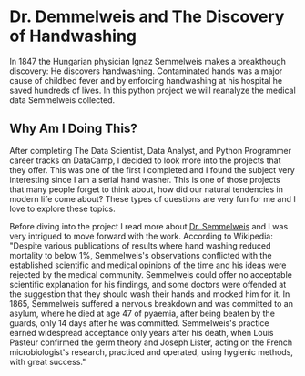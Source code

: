 # Dr. Demmelweis and The Discovery of Handwashing

In 1847 the Hungarian physician Ignaz Semmelweis makes a breakthough discovery: He discovers handwashing. Contaminated hands was a major cause of childbed fever and by enforcing handwashing at his hospital he saved hundreds of lives. In this python project we will reanalyze the medical data Semmelweis collected.

## Why Am I Doing This?
After completing The Data Scientist, Data Analyst, and Python Programmer career tracks on DataCamp, I decided to look more into the projects that they offer. This was one of the first I completed and I found the subject very interesting since I am a serial hand washer. This is one of those projects that many people forget to think about, how did our natural tendencies in modern life come about? These types of questions are very fun for me and I love to explore these topics. 

Before diving into the project I read more about [Dr. Semmelweis](https://en.wikipedia.org/wiki/Ignaz_Semmelweis) and I was very intrigued to move forward with the work. According to Wikipedia: "Despite various publications of results where hand washing reduced mortality to below 1%, Semmelweis's observations conflicted with the established scientific and medical opinions of the time and his ideas were rejected by the medical community. Semmelweis could offer no acceptable scientific explanation for his findings, and some doctors were offended at the suggestion that they should wash their hands and mocked him for it. In 1865, Semmelweis suffered a nervous breakdown and was committed to an asylum, where he died at age 47 of pyaemia, after being beaten by the guards, only 14 days after he was committed. Semmelweis's practice earned widespread acceptance only years after his death, when Louis Pasteur confirmed the germ theory and Joseph Lister, acting on the French microbiologist's research, practiced and operated, using hygienic methods, with great success."

